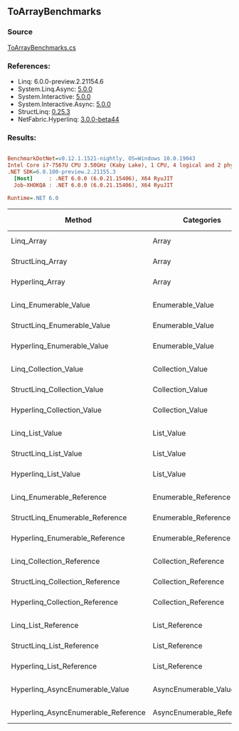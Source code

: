 ﻿## ToArrayBenchmarks

### Source
[ToArrayBenchmarks.cs](../NetFabric.Hyperlinq.Benchmarks/Benchmarks/ToArrayBenchmarks.cs)

### References:
- Linq: 6.0.0-preview.2.21154.6
- System.Linq.Async: [5.0.0](https://www.nuget.org/packages/System.Linq.Async/5.0.0)
- System.Interactive: [5.0.0](https://www.nuget.org/packages/System.Interactive/5.0.0)
- System.Interactive.Async: [5.0.0](https://www.nuget.org/packages/System.Interactive.Async/5.0.0)
- StructLinq: [0.25.3](https://www.nuget.org/packages/StructLinq/0.25.3)
- NetFabric.Hyperlinq: [3.0.0-beta44](https://www.nuget.org/packages/NetFabric.Hyperlinq/3.0.0-beta44)

### Results:
``` ini

BenchmarkDotNet=v0.12.1.1521-nightly, OS=Windows 10.0.19043
Intel Core i7-7567U CPU 3.50GHz (Kaby Lake), 1 CPU, 4 logical and 2 physical cores
.NET SDK=6.0.100-preview.2.21155.3
  [Host]     : .NET 6.0.0 (6.0.21.15406), X64 RyuJIT
  Job-XHOKQA : .NET 6.0.0 (6.0.21.15406), X64 RyuJIT

Runtime=.NET 6.0  

```
|                              Method |                Categories | Count |        Mean |     Error |    StdDev |      Median | Ratio | RatioSD |  Gen 0 | Gen 1 | Gen 2 | Allocated |
|------------------------------------ |-------------------------- |------ |------------:|----------:|----------:|------------:|------:|--------:|-------:|------:|------:|----------:|
|                          Linq_Array |                     Array |   100 |    50.97 ns |  0.450 ns |  0.399 ns |    50.91 ns |  1.00 |    0.00 | 0.2027 |     - |     - |     424 B |
|                    StructLinq_Array |                     Array |   100 |    82.41 ns |  0.398 ns |  0.372 ns |    82.48 ns |  1.62 |    0.01 | 0.2027 |     - |     - |     424 B |
|                     Hyperlinq_Array |                     Array |   100 |    38.24 ns |  0.447 ns |  0.396 ns |    38.21 ns |  0.75 |    0.01 | 0.2027 |     - |     - |     424 B |
|                                     |                           |       |             |           |           |             |       |         |        |       |       |           |
|               Linq_Enumerable_Value |          Enumerable_Value |   100 |   924.44 ns | 16.211 ns | 26.178 ns |   911.77 ns |  1.00 |    0.00 | 0.5655 |     - |     - |   1,184 B |
|         StructLinq_Enumerable_Value |          Enumerable_Value |   100 |   855.97 ns |  4.395 ns |  3.896 ns |   855.47 ns |  0.91 |    0.03 | 0.2174 |     - |     - |     456 B |
|          Hyperlinq_Enumerable_Value |          Enumerable_Value |   100 |   535.49 ns |  2.560 ns |  2.137 ns |   535.19 ns |  0.57 |    0.02 | 0.2213 |     - |     - |     464 B |
|                                     |                           |       |             |           |           |             |       |         |        |       |       |           |
|               Linq_Collection_Value |          Collection_Value |   100 |    45.29 ns |  0.259 ns |  0.230 ns |    45.28 ns |  1.00 |    0.00 | 0.2027 |     - |     - |     424 B |
|         StructLinq_Collection_Value |          Collection_Value |   100 |   880.78 ns |  3.505 ns |  2.926 ns |   880.52 ns | 19.45 |    0.09 | 0.2174 |     - |     - |     456 B |
|          Hyperlinq_Collection_Value |          Collection_Value |   100 |   137.30 ns |  0.759 ns |  0.673 ns |   137.27 ns |  3.03 |    0.02 | 0.2217 |     - |     - |     464 B |
|                                     |                           |       |             |           |           |             |       |         |        |       |       |           |
|                     Linq_List_Value |                List_Value |   100 |    48.02 ns |  0.598 ns |  0.530 ns |    48.10 ns |  1.00 |    0.00 | 0.2027 |     - |     - |     424 B |
|               StructLinq_List_Value |                List_Value |   100 |   275.88 ns |  1.662 ns |  1.555 ns |   275.99 ns |  5.75 |    0.08 | 0.2027 |     - |     - |     424 B |
|                Hyperlinq_List_Value |                List_Value |   100 |   552.05 ns |  3.294 ns |  2.920 ns |   551.52 ns | 11.50 |    0.17 | 0.2022 |     - |     - |     424 B |
|                                     |                           |       |             |           |           |             |       |         |        |       |       |           |
|           Linq_Enumerable_Reference |      Enumerable_Reference |   100 |   913.85 ns |  7.358 ns |  6.144 ns |   911.78 ns |  1.00 |    0.00 | 0.5655 |     - |     - |   1,184 B |
|     StructLinq_Enumerable_Reference |      Enumerable_Reference |   100 |   880.11 ns |  4.908 ns |  4.351 ns |   879.76 ns |  0.96 |    0.01 | 0.2174 |     - |     - |     456 B |
|      Hyperlinq_Enumerable_Reference |      Enumerable_Reference |   100 | 1,012.75 ns |  3.967 ns |  3.517 ns | 1,011.31 ns |  1.11 |    0.01 | 0.2174 |     - |     - |     456 B |
|                                     |                           |       |             |           |           |             |       |         |        |       |       |           |
|           Linq_Collection_Reference |      Collection_Reference |   100 |    48.19 ns |  1.145 ns |  3.172 ns |    46.69 ns |  1.00 |    0.00 | 0.2027 |     - |     - |     424 B |
|     StructLinq_Collection_Reference |      Collection_Reference |   100 |   930.43 ns |  6.676 ns |  6.245 ns |   928.30 ns | 19.60 |    1.21 | 0.2174 |     - |     - |     456 B |
|      Hyperlinq_Collection_Reference |      Collection_Reference |   100 |   718.27 ns |  6.036 ns |  5.646 ns |   717.41 ns | 15.13 |    0.90 | 0.2289 |     - |     - |     480 B |
|                                     |                           |       |             |           |           |             |       |         |        |       |       |           |
|                 Linq_List_Reference |            List_Reference |   100 |    49.20 ns |  1.051 ns |  2.330 ns |    48.29 ns |  1.00 |    0.00 | 0.2027 |     - |     - |     424 B |
|           StructLinq_List_Reference |            List_Reference |   100 |   882.71 ns |  6.091 ns |  5.399 ns |   880.09 ns | 17.43 |    1.03 | 0.2174 |     - |     - |     456 B |
|            Hyperlinq_List_Reference |            List_Reference |   100 |   549.66 ns |  2.190 ns |  1.829 ns |   549.87 ns | 10.82 |    0.64 | 0.2022 |     - |     - |     424 B |
|                                     |                           |       |             |           |           |             |       |         |        |       |       |           |
|     Hyperlinq_AsyncEnumerable_Value |     AsyncEnumerable_Value |   100 | 1,335.34 ns |  3.342 ns |  2.791 ns | 1,335.74 ns |     ? |       ? | 0.5646 |     - |     - |   1,184 B |
|                                     |                           |       |             |           |           |             |       |         |        |       |       |           |
| Hyperlinq_AsyncEnumerable_Reference | AsyncEnumerable_Reference |   100 | 2,126.59 ns |  5.203 ns |  4.062 ns | 2,126.87 ns |     ? |       ? | 0.5798 |     - |     - |   1,216 B |
